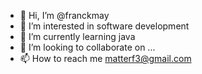 - 👋 Hi, I’m @franckmay
- 👀 I’m interested in software development
- 🌱 I’m currently learning java
- 💞️ I’m looking to collaborate on ...
- 📫 How to reach me matterf3@gmail.com

<!---
franckmay/franckmay is a ✨ special ✨ repository because its `README.md` (this file) appears on your GitHub profile.
You can click the Preview link to take a look at your changes.
--->
